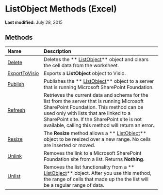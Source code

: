 
# ListObject Methods (Excel)

 **Last modified:** July 28, 2015


## Methods



|**Name**|**Description**|
|:-----|:-----|
| [Delete](cd621c14-5e13-b51b-2b39-29118aeac3c8.md)|Deletes the  ** [ListObject](46de6c4f-8ce0-0c7d-da59-6e52f5eab612.md)** object and clears the cell data from the worksheet.|
| [ExportToVisio](2f4f1079-9971-d7ac-5bf5-3bcc4e68e804.md)|Exports a  **ListObject** object to Visio.|
| [Publish](8b25819d-51c3-f505-8b9c-184355c48055.md)|Publishes the  ** [ListObject](46de6c4f-8ce0-0c7d-da59-6e52f5eab612.md)** object to a server that is running Microsoft SharePoint Foundation.|
| [Refresh](7827a116-0ba4-9855-e0e9-550a85d36ed3.md)|Retrieves the current data and schema for the list from the server that is running Microsoft SharePoint Foundation. This method can be used only with lists that are linked to a SharePoint site. If the SharePoint site is not available, calling this method will return an error.|
| [Resize](b9a0ae05-d1cd-3ce6-f4ae-6a539850a1b5.md)|The  **Resize** method allows a ** [ListObject](46de6c4f-8ce0-0c7d-da59-6e52f5eab612.md)** object to be resized over a new range. No cells are inserted or moved.|
| [Unlink](37e70576-e577-cfbb-f5ee-63ba830e174e.md)|Removes the link to a Microsoft SharePoint Foundation site from a list. Returns  **Nothing**.|
| [Unlist](030f8f78-08e1-8a49-ee06-a7b4254aa5fc.md)|Removes the list functionality from a  ** [ListObject](46de6c4f-8ce0-0c7d-da59-6e52f5eab612.md)** object. After you use this method, the range of cells that made up the the list will be a regular range of data.|

